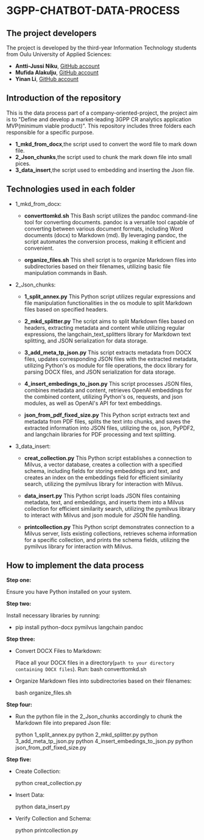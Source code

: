 # 3GPP-CHATBOT-DATA-PROCESS

## The project developers

The project is developed by the third-year Information Technology students from Oulu University of Applied Sciences:

- **Antti-Jussi Niku**, [GitHub account](https://github.com/ArunJ0)
- **Mufida Alakulju**, [GitHub account](https://github.com/mufidaA)
- **Yinan Li**, [GitHub account](https://github.com/YinanLi1987)

## Introduction of the repository

This is the data process part of a company-oriented-project, the project aim is to "Define and develop a market-leading 3GPP CR analytics application MVP(minimum viable product)".
This repository includes three folders each responsible for a specific purpose.

- **1_mkd_from_docx**,the script used to convert the word file to mark down file.
- **2_Json_chunks**,the script used to chunk the mark down file into small pices.
- **3_data_insert**,the script used to embedding and inserting the Json file.

## Technologies used in each folder

- 1_mkd_from_docx:

  - **converttomkd.sh**
    This Bash script utilizes the pandoc command-line tool for converting documents. pandoc is a versatile tool capable of converting between various document formats, including Word documents (docx) to Markdown (md). By leveraging pandoc, the script automates the conversion process, making it efficient and convenient.

  - **organize_files.sh**
    This shell script is to organize Markdown files into subdirectories based on their filenames, utilizing basic file manipulation commands in Bash.

- 2_Json_chunks:

  - **1_split_annex.py**
    This Python script utilizes regular expressions and file manipulation functionalities in the os module to split Markdown files based on specified headers.

  - **2_mkd_splitter.py**
    The script aims to split Markdown files based on headers, extracting metadata and content while utilizing regular expressions, the langchain_text_splitters library for Markdown text splitting, and JSON serialization for data storage.

  - **3_add_meta_tp_json.py**
    This script extracts metadata from DOCX files, updates corresponding JSON files with the extracted metadata, utilizing Python's os module for file operations, the docx library for parsing DOCX files, and JSON serialization for data storage.

  - **4_insert_embedings_to_json.py**
    This script processes JSON files, combines metadata and content, retrieves OpenAI embeddings for the combined content, utilizing Python's os, requests, and json modules, as well as OpenAI's API for text embeddings.

  - **json_from_pdf_fixed_size.py**
    This Python script extracts text and metadata from PDF files, splits the text into chunks, and saves the extracted information into JSON files, utilizing the os, json, PyPDF2, and langchain libraries for PDF processing and text splitting.

- 3_data_insert:

  - **creat_collection.py**
    This Python script establishes a connection to Milvus, a vector database, creates a collection with a specified schema, including fields for storing embeddings and text, and creates an index on the embeddings field for efficient similarity search, utilizing the pymilvus library for interaction with Milvus.

  - **data_insert.py**
    This Python script loads JSON files containing metadata, text, and embeddings, and inserts them into a Milvus collection for efficient similarity search, utilizing the pymilvus library to interact with Milvus and json module for JSON file handling.

  - **printcollection.py**
    This Python script demonstrates connection to a Milvus server, lists existing collections, retrieves schema information for a specific collection, and prints the schema fields, utilizing the pymilvus library for interaction with Milvus.

## How to implement the data process

**Step one:**

Ensure you have Python installed on your system.

**Step two:**

Install necessary libraries by running:

- pip install python-docx pymilvus langchain pandoc

**Step three:**

- Convert DOCX Files to Markdown:

  Place all your DOCX files in a directory(`path to your directory containing DOCX files`).
  Run: bash converttomkd.sh

- Organize Markdown files into subdirectories based on their filenames:

  bash organize_files.sh

**Step four:**

- Run the python file in the 2_Json_chunks accordingly to chunk the Markdown file into prepared Json file:

  python 1_split_annex.py
  python 2_mkd_splitter.py
  python 3_add_meta_tp_json.py
  python 4_insert_embedings_to_json.py
  python json_from_pdf_fixed_size.py

**Step five:**

- Create Collection:

  python creat_collection.py

- Insert Data:

  python data_insert.py

- Verify Collection and Schema:

  python printcollection.py
